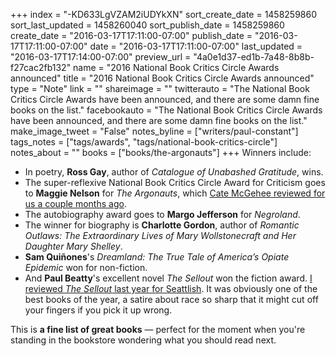 +++
index = "-KD633LgVZAM2iUDYkXN"
sort_create_date = 1458259860
sort_last_updated = 1458260040
sort_publish_date = 1458259860
create_date = "2016-03-17T17:11:00-07:00"
publish_date = "2016-03-17T17:11:00-07:00"
date = "2016-03-17T17:11:00-07:00"
last_updated = "2016-03-17T17:14:00-07:00"
preview_url = "4a0e1d37-ed1b-7a48-8b8b-f27cac2fb132"
name = "2016 National Book Critics Circle Awards announced"
title = "2016 National Book Critics Circle Awards announced"
type = "Note"
link = ""
shareimage = ""
twitterauto = "The National Book Critics Circle Awards have been announced, and there are some damn fine books on the list."
facebookauto = "The National Book Critics Circle Awards have been announced, and there are some damn fine books on the list."
make_image_tweet = "False"
notes_byline = ["writers/paul-constant"]
tags_notes = ["tags/awards", "tags/national-book-critics-circle"]
notes_about = ""
books = ["books/the-argonauts"]
+++
Winners include:

* In poetry, **Ross Gay**, author of *Catalogue of Unabashed Gratitude*, wins.
* The super-reflexive National Book Critics Circle Award for Criticism goes to **Maggie Nelson** for *The Argonauts*, which [Cate McGehee reviewed for us a couple months ago](http://seattlereviewofbooks.com/reviews/body-of-work/).
* The autobiography award goes to **Margo Jefferson** for *Negroland*.
* The winner for biography is **Charlotte Gordon**, author of *Romantic Outlaws: The Extraordinary Lives of Mary Wollstonecraft and Her Daughter Mary Shelley*.
* **Sam Quiñones**'s *Dreamland: The True Tale of America’s Opiate Epidemic* won for non-fiction.
* And **Paul Beatty**'s excellent novel *The Sellout* won the fiction award. [I reviewed *The Sellout* last year for Seattlish](http://seattlish.com/post/113965563161/that-sounds-cool-race-and-literature-at-the). It was obviously one of the best books of the year, a satire about race so sharp that it might cut off your fingers if you pick it up wrong.

This is **a fine list of great books** — perfect for the moment when you're standing in the bookstore wondering what you should read next.